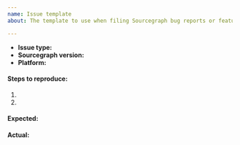 ```yaml
---
name: Issue template
about: The template to use when filing Sourcegraph bug reports or feature requests.

---
```


- **Issue type:** <!-- bug report, feature request, or question? -->
- **Sourcegraph version:** <!-- the version of Sourcegraph (if self-hosted), or "Sourcegraph.com" -->
- **Platform:** <!-- OS version, cloud provider, web browser version, Docker version, etc., depending on the issue -->

#### Steps to reproduce:

1. 
2. 

#### Expected: 

#### Actual:
